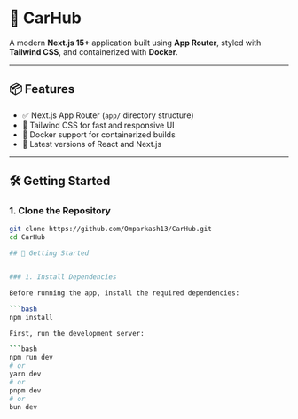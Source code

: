 # 🚗 CarHub

A modern **Next.js 15+** application built using **App Router**, styled with **Tailwind CSS**, and containerized with **Docker**.

---

## 📦 Features

- ✅ Next.js App Router (`app/` directory structure)
- 🎨 Tailwind CSS for fast and responsive UI
- 🐳 Docker support for containerized builds
- 🚀 Latest versions of React and Next.js

---

## 🛠️ Getting Started

### 1. Clone the Repository

```bash
git clone https://github.com/Omparkash13/CarHub.git
cd CarHub

## 🚀 Getting Started


### 1. Install Dependencies

Before running the app, install the required dependencies:

```bash
npm install

First, run the development server:

```bash
npm run dev
# or
yarn dev
# or
pnpm dev
# or
bun dev
